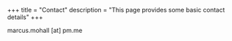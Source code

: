 +++
title = "Contact"
description = "This page provides some basic contact details"
+++

marcus.mohall [at] pm.me
